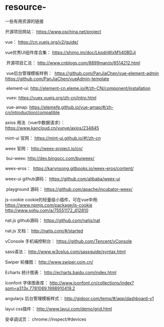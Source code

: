# resource-
一些有用资源的链接


开源项目网站：
https://www.oschina.net/project

vue：
https://cn.vuejs.org/v2/guide/

  vue优秀UI组件库合集：
  https://shimo.im/doc/LkpdnWxM1j40BDJj
  
  开源项目汇总：
  http://www.cnblogs.com/8899man/p/6514212.html
  
  vue后台管理模板样例：
  https://github.com/PanJiaChen/vue-element-admin
  https://github.com/PanJiaChen/vueAdmin-template
  
  element-ui:
  http://element-cn.eleme.io/#/zh-CN/component/installation
  
  vuex:
  https://vuex.vuejs.org/zh-cn/intro.html
  
  vue-amap:
  https://elemefe.github.io/vue-amap/#/zh-cn/introduction/compatible
  
  axios 用法（vue中数据请求）：
  https://www.kancloud.cn/yunye/axios/234845
  
  mint-ui 官网：
  https://mint-ui.github.io/#!/zh-cn

weex 官网：
http://weex-project.io/cn/
  
  bui-weex:
  http://dev.bingocc.com/buiweex/
  
  weex-eros：
  https://karynsong.gitbooks.io/weex-eros/content/
  
  weex-ui github源码：
  https://github.com/alibaba/weex-ui
  
  playground 源码：
  https://github.com/apache/incubator-weex/

js-cookie cookie的轻量级小插件，可在vue中用:
https://www.npmjs.com/package/js-cookie
http://www.sohu.com/a/75551172_412810

nat.js github源码：
https://github.com/natjs/nat

nat.js 文档：
http://natjs.com/#/started

vConsole 手机端控制台：
https://github.com/Tencent/vConsole

sass语法：
http://www.w3cplus.com/sassguide/syntax.html

Swiper 轮播图：
http://www.swiper.com.cn/

Echarts 统计图表：
http://echarts.baidu.com/index.html

iconfont 字体图表库：
http://www.iconfont.cn/collections/index?spm=a313x.7781069.1998910419.2

angularjs 后台管理模板样式：
http://gidoor.com/temp/#/app/dashboard-v1

layui css插件：
http://www.layui.com/demo/grid.html

安卓调试页：
chrome://inspect/#devices
